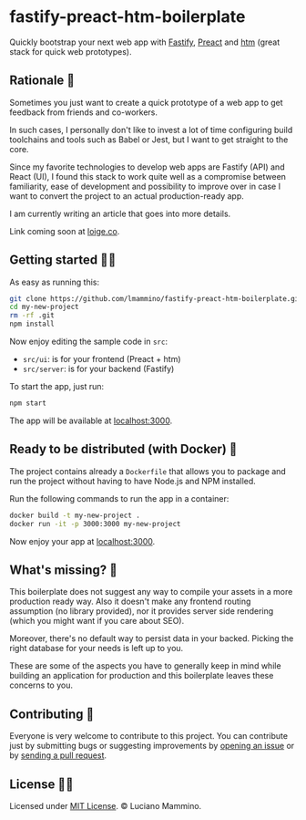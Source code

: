 # fastify-preact-htm-boilerplate

Quickly bootstrap your next web app with [Fastify](https://www.fastify.io), [Preact](https://preactjs.com/) and [htm](https://github.com/developit/htm) (great stack for quick web prototypes).

## Rationale 🤯

Sometimes you just want to create a quick prototype of a web app to get feedback from friends and co-workers.

In such cases, I personally don't like to invest a lot of time configuring build toolchains and tools such as Babel or Jest, but I want to get straight to the core.

Since my favorite technologies to develop web apps are Fastify (API) and React (UI), I found this stack to work quite well as a compromise between familiarity, ease of development and possibility to improve over in case I want to convert the project to an actual production-ready app.

I am currently writing an article that goes into more details.

Link coming soon at [loige.co](https://loige.co).

## Getting started 👩‍💻

As easy as running this:

```bash
git clone https://github.com/lmammino/fastify-preact-htm-boilerplate.git my-new-project
cd my-new-project
rm -rf .git
npm install
```

Now enjoy editing the sample code in `src`:

- `src/ui`: is for your frontend (Preact + htm)
- `src/server`: is for your backend (Fastify)

To start the app, just run:

```bash
npm start
```

The app will be available at [localhost:3000](http://localhost:3000).

## Ready to be distributed (with Docker) 🐳

The project contains already a `Dockerfile` that allows you to package and run the project without having to have Node.js and NPM installed.

Run the following commands to run the app in a container:

```bash
docker build -t my-new-project .
docker run -it -p 3000:3000 my-new-project
```

Now enjoy your app at [localhost:3000](http://localhost:3000).

## What's missing? 🤔

This boilerplate does not suggest any way to compile your assets in a more production ready way. Also it doesn't make any frontend routing assumption (no library provided), nor it provides server side rendering (which you might want if you care about SEO).

Moreover, there's no default way to persist data in your backed. Picking the right database for your needs is left up to you.

These are some of the aspects you have to generally keep in mind while building an application for production and this boilerplate leaves these concerns to you.

## Contributing 🤙

Everyone is very welcome to contribute to this project.
You can contribute just by submitting bugs or suggesting improvements by
[opening an issue](https://github.com/lmammino/fastify-preact-htm-boilerplate/issues) or by [sending a pull request](https://github.com/lmammino/fastify-preact-htm-boilerplate/pulls).

## License 👮‍♀️

Licensed under [MIT License](LICENSE). © Luciano Mammino.
